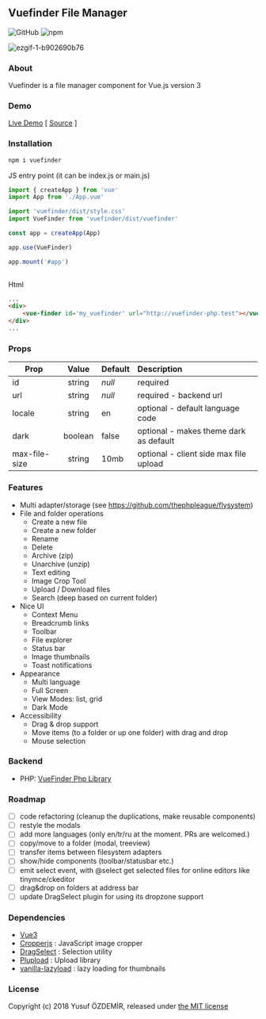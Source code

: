 ## Vuefinder File Manager

![GitHub](https://img.shields.io/github/license/n1crack/vuefinder)
![npm](https://img.shields.io/npm/v/vuefinder)

[//]: # (![npm]&#40;https://img.shields.io/npm/dw/vuefinder&#41;)

![ezgif-1-b902690b76](https://user-images.githubusercontent.com/712404/193141338-8d5f726f-da1a-4825-b652-28e4007493db.gif)

### About
Vuefinder is a file manager component for Vue.js version 3

### Demo
[Live Demo](https://vuefinder.ozdemir.be/) [ [Source](https://github.com/n1crack/vuefinder.ozdemir.be) ]

### Installation


```bash
npm i vuefinder
```

JS entry point (it can be index.js or main.js)
```js
import { createApp } from 'vue'
import App from './App.vue'

import 'vuefinder/dist/style.css'
import VueFinder from 'vuefinder/dist/vuefinder'

const app = createApp(App)

app.use(VueFinder)

app.mount('#app')
 
```
Html
```html
...
<div>
    <vue-finder id='my_vuefinder' url="http://vuefinder-php.test"></vue-finder>
</div>
...
```

### Props

| Prop          |  Value  | Default | Description                            |
|---------------|:-------:|---------|:---------------------------------------|
| id            | string  | _null_  | required                               |
| url           | string  | _null_  | required - backend url                 |
| locale        | string  | en      | optional - default language code       |
| dark          | boolean | false   | optional - makes theme dark as default |
| max-file-size | string  | 10mb    | optional - client side max file upload |

### Features 
- Multi adapter/storage (see https://github.com/thephpleague/flysystem)
- File and folder operations
  - Create a new file 
  - Create a new folder 
  - Rename 
  - Delete 
  - Archive (zip)
  - Unarchive (unzip)
  - Text editing
  - Image Crop Tool
  - Upload / Download files
  - Search (deep based on current folder) 
- Nice UI
  - Context Menu
  - Breadcrumb links
  - Toolbar
  - File explorer
  - Status bar
  - Image thumbnails
  - Toast notifications
- Appearance
  - Multi language
  - Full Screen
  - View Modes: list, grid
  - Dark Mode
- Accessibility
  - Drag & drop support
  - Move items (to a folder or up one folder) with drag and drop
  - Mouse selection

### Backend
- PHP: [VueFinder Php Library](https://github.com/n1crack/vuefinder-php)

### Roadmap
- [ ] code refactoring (cleanup the duplications, make reusable components)
- [ ] restyle the modals
- [ ] add more languages (only en/tr/ru at the moment. PRs are welcomed.)
- [ ] copy/move to a folder (modal, treeview)
- [ ] transfer items between filesystem adapters
- [ ] show/hide components (toolbar/statusbar etc.)
- [ ] emit select event, with @select get selected files for online editors like tinymce/ckeditor
- [ ] drag&drop on folders at address bar
- [ ] update DragSelect plugin for using its dropzone support

### Dependencies
 - [Vue3](https://vuejs.org/)
 - [Cropperjs](https://github.com/fengyuanchen/cropperjs)  : JavaScript image cropper
 - [DragSelect](https://github.com/ThibaultJanBeyer/DragSelect/) : Selection utility
 - [Plupload](https://github.com/moxiecode/plupload) : Upload library
 - [vanilla-lazyload](https://github.com/verlok/vanilla-lazyload) : lazy loading for thumbnails

### License
Copyright (c) 2018 Yusuf ÖZDEMİR, released under [the MIT license](licenses/LICENSE)
